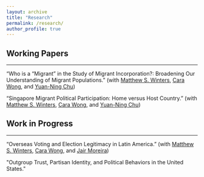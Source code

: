 ```yaml
---
layout: archive
title: "Research"
permalink: /research/
author_profile: true
---
```

## Working Papers
------
“Who is a “Migrant” in the Study of Migrant Incorporation?: Broadening Our Understanding of Migrant Populations.” (with [Matthew S. Winters](https://pol.illinois.edu/directory/profile/mwinters), [Cara Wong](https://pol.illinois.edu/directory/profile/carawong), and [Yuan-Ning Chu](https://pol.illinois.edu/directory/profile/ychu19))

“Singapore Migrant Political Participation: Home versus Host Country.” (with [Matthew S. Winters](https://pol.illinois.edu/directory/profile/mwinters), [Cara Wong](https://pol.illinois.edu/directory/profile/carawong), and [Yuan-Ning Chu](https://pol.illinois.edu/directory/profile/ychu19))

## Work in Progress
------
“Overseas Voting and Election Legitimacy in Latin America.” (with [Matthew S. Winters](https://pol.illinois.edu/directory/profile/mwinters), [Cara Wong](https://pol.illinois.edu/directory/profile/carawong), and [Jair Moreira](https://pol.illinois.edu/directory/profile/jairam2))

"Outgroup Trust, Partisan Identity, and Political Behaviors in the United States." 